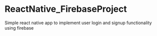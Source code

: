 # ReactNative_FirebaseProject
Simple react native app to implement user login and signup functionality using firebase
